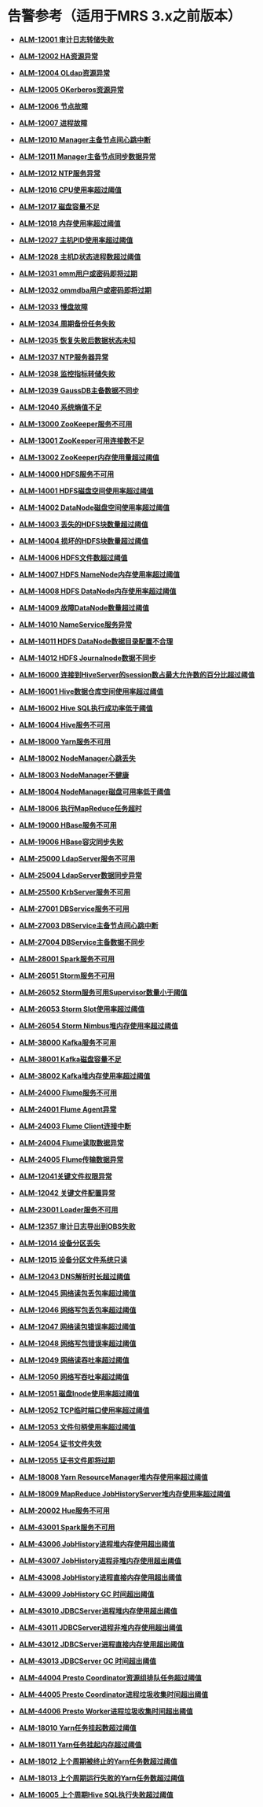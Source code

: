 # 告警参考（适用于MRS 3.x之前版本）<a name="mrs_01_0120"></a>

-   **[ALM-12001 审计日志转储失败](ALM-12001-审计日志转储失败.md)**  

-   **[ALM-12002 HA资源异常](ALM-12002-HA资源异常.md)**  

-   **[ALM-12004 OLdap资源异常](ALM-12004-OLdap资源异常.md)**  

-   **[ALM-12005 OKerberos资源异常](ALM-12005-OKerberos资源异常.md)**  

-   **[ALM-12006 节点故障](ALM-12006-节点故障.md)**  

-   **[ALM-12007 进程故障](ALM-12007-进程故障.md)**  

-   **[ALM-12010 Manager主备节点间心跳中断](ALM-12010-Manager主备节点间心跳中断.md)**  

-   **[ALM-12011 Manager主备节点同步数据异常](ALM-12011-Manager主备节点同步数据异常.md)**  

-   **[ALM-12012 NTP服务异常](ALM-12012-NTP服务异常.md)**  

-   **[ALM-12016 CPU使用率超过阈值](ALM-12016-CPU使用率超过阈值.md)**  

-   **[ALM-12017 磁盘容量不足](ALM-12017-磁盘容量不足.md)**  

-   **[ALM-12018 内存使用率超过阈值](ALM-12018-内存使用率超过阈值.md)**  

-   **[ALM-12027 主机PID使用率超过阈值](ALM-12027-主机PID使用率超过阈值.md)**  

-   **[ALM-12028 主机D状态进程数超过阈值](ALM-12028-主机D状态进程数超过阈值.md)**  

-   **[ALM-12031 omm用户或密码即将过期](ALM-12031-omm用户或密码即将过期.md)**  

-   **[ALM-12032 ommdba用户或密码即将过期](ALM-12032-ommdba用户或密码即将过期.md)**  

-   **[ALM-12033 慢盘故障](ALM-12033-慢盘故障.md)**  

-   **[ALM-12034 周期备份任务失败](ALM-12034-周期备份任务失败.md)**  

-   **[ALM-12035 恢复失败后数据状态未知](ALM-12035-恢复失败后数据状态未知.md)**  

-   **[ALM-12037 NTP服务器异常](ALM-12037-NTP服务器异常.md)**  

-   **[ALM-12038 监控指标转储失败](ALM-12038-监控指标转储失败.md)**  

-   **[ALM-12039 GaussDB主备数据不同步](ALM-12039-GaussDB主备数据不同步.md)**  

-   **[ALM-12040 系统熵值不足](ALM-12040-系统熵值不足.md)**  

-   **[ALM-13000 ZooKeeper服务不可用](ALM-13000-ZooKeeper服务不可用.md)**  

-   **[ALM-13001 ZooKeeper可用连接数不足](ALM-13001-ZooKeeper可用连接数不足.md)**  

-   **[ALM-13002 ZooKeeper内存使用量超过阈值](ALM-13002-ZooKeeper内存使用量超过阈值.md)**  

-   **[ALM-14000 HDFS服务不可用](ALM-14000-HDFS服务不可用.md)**  

-   **[ALM-14001 HDFS磁盘空间使用率超过阈值](ALM-14001-HDFS磁盘空间使用率超过阈值.md)**  

-   **[ALM-14002 DataNode磁盘空间使用率超过阈值](ALM-14002-DataNode磁盘空间使用率超过阈值.md)**  

-   **[ALM-14003 丢失的HDFS块数量超过阈值](ALM-14003-丢失的HDFS块数量超过阈值.md)**  

-   **[ALM-14004 损坏的HDFS块数量超过阈值](ALM-14004-损坏的HDFS块数量超过阈值.md)**  

-   **[ALM-14006 HDFS文件数超过阈值](ALM-14006-HDFS文件数超过阈值.md)**  

-   **[ALM-14007 HDFS NameNode内存使用率超过阈值](ALM-14007-HDFS-NameNode内存使用率超过阈值.md)**  

-   **[ALM-14008 HDFS DataNode内存使用率超过阈值](ALM-14008-HDFS-DataNode内存使用率超过阈值.md)**  

-   **[ALM-14009 故障DataNode数量超过阈值](ALM-14009-故障DataNode数量超过阈值.md)**  

-   **[ALM-14010 NameService服务异常](ALM-14010-NameService服务异常.md)**  

-   **[ALM-14011 HDFS DataNode数据目录配置不合理](ALM-14011-HDFS-DataNode数据目录配置不合理.md)**  

-   **[ALM-14012 HDFS Journalnode数据不同步](ALM-14012-HDFS-Journalnode数据不同步.md)**  

-   **[ALM-16000 连接到HiveServer的session数占最大允许数的百分比超过阈值](ALM-16000-连接到HiveServer的session数占最大允许数的百分比超过阈值.md)**  

-   **[ALM-16001 Hive数据仓库空间使用率超过阈值](ALM-16001-Hive数据仓库空间使用率超过阈值.md)**  

-   **[ALM-16002 Hive SQL执行成功率低于阈值](ALM-16002-Hive-SQL执行成功率低于阈值.md)**  

-   **[ALM-16004 Hive服务不可用](ALM-16004-Hive服务不可用.md)**  

-   **[ALM-18000 Yarn服务不可用](ALM-18000-Yarn服务不可用.md)**  

-   **[ALM-18002 NodeManager心跳丢失](ALM-18002-NodeManager心跳丢失.md)**  

-   **[ALM-18003 NodeManager不健康](ALM-18003-NodeManager不健康.md)**  

-   **[ALM-18004 NodeManager磁盘可用率低于阈值](ALM-18004-NodeManager磁盘可用率低于阈值.md)**  

-   **[ALM-18006 执行MapReduce任务超时](ALM-18006-执行MapReduce任务超时.md)**  

-   **[ALM-19000 HBase服务不可用](ALM-19000-HBase服务不可用.md)**  

-   **[ALM-19006 HBase容灾同步失败](ALM-19006-HBase容灾同步失败.md)**  

-   **[ALM-25000 LdapServer服务不可用](ALM-25000-LdapServer服务不可用.md)**  

-   **[ALM-25004 LdapServer数据同步异常](ALM-25004-LdapServer数据同步异常.md)**  

-   **[ALM-25500 KrbServer服务不可用](ALM-25500-KrbServer服务不可用.md)**  

-   **[ALM-27001 DBService服务不可用](ALM-27001-DBService服务不可用.md)**  

-   **[ALM-27003 DBService主备节点间心跳中断](ALM-27003-DBService主备节点间心跳中断.md)**  

-   **[ALM-27004 DBService主备数据不同步](ALM-27004-DBService主备数据不同步.md)**  

-   **[ALM-28001 Spark服务不可用](ALM-28001-Spark服务不可用.md)**  

-   **[ALM-26051 Storm服务不可用](ALM-26051-Storm服务不可用.md)**  

-   **[ALM-26052 Storm服务可用Supervisor数量小于阈值](ALM-26052-Storm服务可用Supervisor数量小于阈值.md)**  

-   **[ALM-26053 Storm Slot使用率超过阈值](ALM-26053-Storm-Slot使用率超过阈值.md)**  

-   **[ALM-26054 Storm Nimbus堆内存使用率超过阈值](ALM-26054-Storm-Nimbus堆内存使用率超过阈值.md)**  

-   **[ALM-38000 Kafka服务不可用](ALM-38000-Kafka服务不可用.md)**  

-   **[ALM-38001 Kafka磁盘容量不足](ALM-38001-Kafka磁盘容量不足.md)**  

-   **[ALM-38002 Kafka堆内存使用率超过阈值](ALM-38002-Kafka堆内存使用率超过阈值.md)**  

-   **[ALM-24000 Flume服务不可用](ALM-24000-Flume服务不可用.md)**  

-   **[ALM-24001 Flume Agent异常](ALM-24001-Flume-Agent异常.md)**  

-   **[ALM-24003 Flume Client连接中断](ALM-24003-Flume-Client连接中断.md)**  

-   **[ALM-24004 Flume读取数据异常](ALM-24004-Flume读取数据异常.md)**  

-   **[ALM-24005 Flume传输数据异常](ALM-24005-Flume传输数据异常.md)**  

-   **[ALM-12041关键文件权限异常](ALM-12041关键文件权限异常.md)**  

-   **[ALM-12042 关键文件配置异常](ALM-12042-关键文件配置异常.md)**  

-   **[ALM-23001 Loader服务不可用](ALM-23001-Loader服务不可用.md)**  

-   **[ALM-12357 审计日志导出到OBS失败](ALM-12357-审计日志导出到OBS失败.md)**  

-   **[ALM-12014 设备分区丢失](ALM-12014-设备分区丢失.md)**  

-   **[ALM-12015 设备分区文件系统只读](ALM-12015-设备分区文件系统只读.md)**  

-   **[ALM-12043 DNS解析时长超过阈值](ALM-12043-DNS解析时长超过阈值.md)**  

-   **[ALM-12045 网络读包丢包率超过阈值](ALM-12045-网络读包丢包率超过阈值.md)**  

-   **[ALM-12046 网络写包丢包率超过阈值](ALM-12046-网络写包丢包率超过阈值.md)**  

-   **[ALM-12047 网络读包错误率超过阈值](ALM-12047-网络读包错误率超过阈值.md)**  

-   **[ALM-12048 网络写包错误率超过阈值](ALM-12048-网络写包错误率超过阈值.md)**  

-   **[ALM-12049 网络读吞吐率超过阈值](ALM-12049-网络读吞吐率超过阈值.md)**  

-   **[ALM-12050 网络写吞吐率超过阈值](ALM-12050-网络写吞吐率超过阈值.md)**  

-   **[ALM-12051 磁盘Inode使用率超过阈值](ALM-12051-磁盘Inode使用率超过阈值.md)**  

-   **[ALM-12052 TCP临时端口使用率超过阈值](ALM-12052-TCP临时端口使用率超过阈值.md)**  

-   **[ALM-12053 文件句柄使用率超过阈值](ALM-12053-文件句柄使用率超过阈值.md)**  

-   **[ALM-12054 证书文件失效](ALM-12054-证书文件失效.md)**  

-   **[ALM-12055 证书文件即将过期](ALM-12055-证书文件即将过期.md)**  

-   **[ALM-18008 Yarn ResourceManager堆内存使用率超过阈值](ALM-18008-Yarn-ResourceManager堆内存使用率超过阈值.md)**  

-   **[ALM-18009 MapReduce JobHistoryServer堆内存使用率超过阈值](ALM-18009-MapReduce-JobHistoryServer堆内存使用率超过阈值.md)**  

-   **[ALM-20002 Hue服务不可用](ALM-20002-Hue服务不可用.md)**  

-   **[ALM-43001 Spark服务不可用](ALM-43001-Spark服务不可用.md)**  

-   **[ALM-43006 JobHistory进程堆内存使用超出阈值](ALM-43006-JobHistory进程堆内存使用超出阈值.md)**  

-   **[ALM-43007 JobHistory进程非堆内存使用超出阈值](ALM-43007-JobHistory进程非堆内存使用超出阈值.md)**  

-   **[ALM-43008 JobHistory进程直接内存使用超出阈值](ALM-43008-JobHistory进程直接内存使用超出阈值.md)**  

-   **[ALM-43009 JobHistory GC 时间超出阈值](ALM-43009-JobHistory-GC-时间超出阈值.md)**  

-   **[ALM-43010 JDBCServer进程堆内存使用超出阈值](ALM-43010-JDBCServer进程堆内存使用超出阈值.md)**  

-   **[ALM-43011 JDBCServer进程非堆内存使用超出阈值](ALM-43011-JDBCServer进程非堆内存使用超出阈值.md)**  

-   **[ALM-43012 JDBCServer进程直接内存使用超出阈值](ALM-43012-JDBCServer进程直接内存使用超出阈值.md)**  

-   **[ALM-43013 JDBCServer GC 时间超出阈值](ALM-43013-JDBCServer-GC-时间超出阈值.md)**  

-   **[ALM-44004 Presto Coordinator资源组排队任务超过阈值](ALM-44004-Presto-Coordinator资源组排队任务超过阈值.md)**  

-   **[ALM-44005 Presto Coordinator进程垃圾收集时间超出阈值](ALM-44005-Presto-Coordinator进程垃圾收集时间超出阈值.md)**  

-   **[ALM-44006 Presto Worker进程垃圾收集时间超出阈值](ALM-44006-Presto-Worker进程垃圾收集时间超出阈值.md)**  

-   **[ALM-18010 Yarn任务挂起数超过阈值](ALM-18010-Yarn任务挂起数超过阈值.md)**  

-   **[ALM-18011 Yarn任务挂起内存超过阈值](ALM-18011-Yarn任务挂起内存超过阈值.md)**  

-   **[ALM-18012 上个周期被终止的Yarn任务数超过阈值](ALM-18012-上个周期被终止的Yarn任务数超过阈值.md)**  

-   **[ALM-18013 上个周期运行失败的Yarn任务数超过阈值](ALM-18013-上个周期运行失败的Yarn任务数超过阈值.md)**  

-   **[ALM-16005 上个周期Hive SQL执行失败超过阈值](ALM-16005-上个周期Hive-SQL执行失败超过阈值.md)**  


